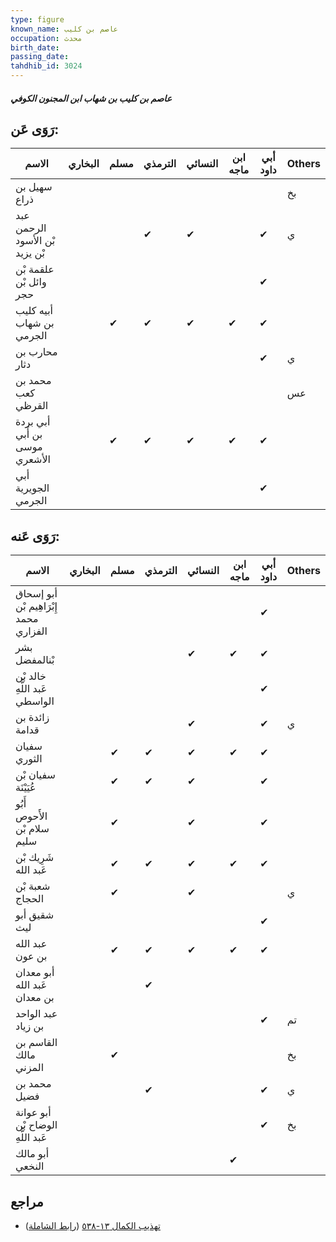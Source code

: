 ```yaml
---
type: figure
known_name: عاصم بن كليب
occupation: محدث
birth_date:
passing_date:
tahdhib_id: 3024
---
```

##### عاصم بن كليب بن شهاب ابن المجنون الكوفي

## رَوَى عَن:
| الاسم                          | البخاري | مسلم | الترمذي | النسائي | ابن ماجه | أبي داود | Others |
| ------------------------------ | ------- | ---- | ------- | ------- | -------- | -------- | ------ |
| سهيل بن ذراع                   |         |      |         |         |          |          | بخ     |
| عبد الرحمن بْن الأسود بْن يزيد |         |      | ✔       | ✔       |          | ✔        | ي      |
| علقمة بْن وائل بْن حجر         |         |      |         |         |          | ✔        |        |
| أبيه كليب بن شهاب الجرمي       |         | ✔    | ✔       | ✔       | ✔        | ✔        |        |
| محارب بن دثار                  |         |      |         |         |          | ✔        | ي      |
| محمد بن كعب القرظي             |         |      |         |         |          |          | عس     |
| أبي بردة بن أَبي موسى الأشعري  |         | ✔    | ✔       | ✔       | ✔        | ✔        |        |
| أبي الجويرية الجرمي            |         |      |         |         |          | ✔        |        |
## رَوَى عَنه:
| الاسم                                  | البخاري | مسلم | الترمذي | النسائي | ابن ماجه | أبي داود | Others |
| -------------------------------------- | ------- | ---- | ------- | ------- | -------- | -------- | ------ |
| أبو إسحاق إِبْرَاهِيم بْن محمد الفزاري |         |      |         |         |          | ✔        |        |
| بشر بْنالمفضل                          |         |      |         | ✔       | ✔        | ✔        |        |
| خالد بْن عَبد اللَّهِ الواسطي          |         |      |         |         |          | ✔        |        |
| زائدة بن قدامة                         |         |      |         | ✔       |          | ✔        | ي      |
| سفيان الثوري                           |         | ✔    | ✔       | ✔       | ✔        | ✔        |        |
| سفيان بْن عُيَيْنَة                    |         | ✔    | ✔       | ✔       |          | ✔        |        |
| أَبُو الأَحوص سلام بْن سليم            |         | ✔    |         | ✔       |          | ✔        |        |
| شَرِيك بْن عَبد الله                   |         | ✔    | ✔       | ✔       | ✔        | ✔        |        |
| شعبة بْن الحجاج                        |         | ✔    |         | ✔       |          |          | ي      |
| شقيق أبو ليث                           |         |      |         |         |          | ✔        |        |
| عبد الله بن عون                        |         | ✔    | ✔       | ✔       | ✔        | ✔        |        |
| أبو معدان عَبد الله بن معدان           |         |      | ✔       |         |          |          |        |
| عبد الواحد بن زياد                     |         |      |         |         |          | ✔        | تم     |
| القاسم بن مالك المزني                  |         | ✔    |         |         |          |          | بخ     |
| محمد بن فضيل                           |         |      | ✔       |         |          | ✔        | ي      |
| أبو عوانة الوضاح بْن عَبد اللَّهِ      |         |      |         |         |          | ✔        | بخ     |
| أبو مالك النخعي                        |         |      |         |         | ✔        |          |        |
## مراجع
- [تهذيب الكمال ١٣-٥٣٨](obsidian://open?vault=Tahdhib-al-Kamal&file=Figures/٣٠٢٤-عاصم%20بن%20كليب%20بن%20شهاب%20ابن%20المجنون%20الكوفي) ([رابط الشاملة](https://shamela.ws/book/3722/6919))